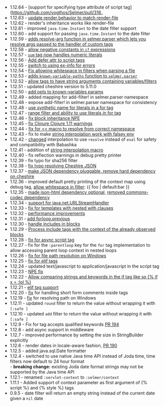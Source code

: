 * 1.12.64 - [support for specifying type attribute of script tag](https://github.com/yogthos/Selmer/pull/316_
* 1.12.63 - [update render behavior to match render-file](https://github.com/yogthos/Selmer/pull/315)
* 1.12.62 - render's inheritance works like render-file
* 1.12.61 - improved `java.time.Instant` to the date filter support
* 1.12.60 - add support for passing `java.time.Instant` to the date filter
* 1.12.59 - [adds resolve-arg function in selmer.parser which lets you resolve args passed to the handler of custom tags](https://github.com/yogthos/Selmer/pull/304)
* 1.12.58 - [allow negative constants in `if` expressions](https://github.com/yogthos/Selmer/pull/301)
* 1.12.57 - [`sum` tag now handles numeric literals](https://github.com/yogthos/Selmer/pull/299)
* 1.12.56 - [Add defer attr to script tags](https://github.com/yogthos/Selmer/pull/298/files)
* 1.12.55 - [switch to using ex-info for errors](https://github.com/yogthos/Selmer/pull/296)
* 1.12.54 - [Fix allowing whitespace in filters when parsing a file](https://github.com/yogthos/Selmer/pull/295)
* 1.12.53 - [adds `known-variable-paths` function to `selmer.parser`](https://github.com/yogthos/Selmer/pull/293)
* 1.12.52 - [allow tags to have string arguments containing variables/filters](https://github.com/yogthos/Selmer/issues/285)
* 1.12.51 - updated cheshire version to 5.11.0
* 1.12.50 - [add opts to known-variables params](https://github.com/yogthos/Selmer/pull/279)
* 1.12.49 - added mapping for add-filter! in selmer.parser namespace
* 1.12.48 - expose add-filter! in selmer.parser namespace for consistency
* 1.12.48 - [use synthetic name for literals in a for tag](https://github.com/yogthos/Selmer/pull/277)
* 1.12.47 - [range filter and ability to use literals in for tag](https://github.com/yogthos/Selmer/pull/275)
* 1.12.46 - [fix block inheritance NPE](https://github.com/yogthos/Selmer/issues/273)
* 1.12.45 - [fix Clojure Clojure 1.11 warnings](https://github.com/yogthos/Selmer/issues/272)
* 1.12.44 - [fix for << macro to resolve from correct namespace](https://github.com/yogthos/Selmer/pull/270)
* 1.12.43 - fix to make [string interpolation work with falsey env](https://github.com/yogthos/Selmer/pull/269)
* 1.12.42 - [changed](https://github.com/yogthos/Selmer/commit/3387e76dc2325ab2cead5deb043fc2e729fadadc) interpolation to use `resolve` instead of `eval` for safety and compatibility with Babashka
* 1.12.41 - addition of [string interpolation macro](https://github.com/yogthos/Selmer/pull/266)
* 1.12.40 - fix reflection warnings in debug pretty printer
* 1.12.39 - fix typo for sha256 filter
* 1.12.38 - [fix typo resolving Cheshire JSON](https://github.com/yogthos/Selmer/pull/264)
* 1.12.37 - [make JSON dependency pluggable, remove hard dependency on cheshire](https://github.com/yogthos/Selmer/pull/263)
* 1.12.36 - improved default pretty printing of the context map using debug tag, [allow whitespace in filter](https://github.com/yogthos/Selmer/pull/261): {{ foo | default:bar }}
* 1.12.35 - [made json-html dependency optional](https://github.com/yogthos/Selmer/pull/254), [removed commons-codec dependency](https://github.com/yogthos/Selmer/pull/256)
* 1.12.34 - [support for java.net.URLStreamHandler](https://github.com/yogthos/Selmer/pull/250)
* 1.12.33 - [fix for templates with nested with clauses](https://github.com/yogthos/Selmer/pull/249)
* 1.12.32 - [performance improvements](https://github.com/yogthos/Selmer/pull/246)
* 1.12.31 - [add forloop.previous](https://github.com/yogthos/Selmer/pull/244)
* 1.12.30 - [handle includes in blocks](https://github.com/yogthos/Selmer/pull/241)
* 1.12.29 - [Process include tags with the context of the already observed blocks](https://github.com/yogthos/Selmer/pull/240)
* 1.12.28 - [fix for async script tag](https://github.com/yogthos/Selmer/commit/d0525a94d61a149fe199147b49adb80f2f7affde)
* 1.12.27 - fix for the `:parentloop` key for the `for` tag implementation to allow accessing parent loop context in nested loops
* 1.12.26 - [fix for file path resolution on Windows](https://github.com/yogthos/Selmer/pull/232)
* 1.12.25 - [fix for elif tags](https://github.com/yogthos/Selmer/pull/230)
* 1.12.24 - updated text/javascript to application/javascript in the script tag
* 1.12.23 - [NPE fix](https://github.com/yogthos/Selmer/pull/226)
* 1.12.22 - [Allow comparing strings and keywords in the if tag like so {% if x = :lol %}](https://github.com/yogthos/Selmer/pull/224)
* 1.12.21 - [elif tag support](https://github.com/yogthos/Selmer/pull/223)
* 1.12.20 - [fix](https://github.com/yogthos/Selmer/pull/222) for handling short form comments inside tags
* 1.12.19 - [fix](https://github.com/yogthos/Selmer/pull/218) for resolving path on Windows
* 1.12.11 - updated `round` filter to return the value without wrapping it with `[:safe ]`
* 1.12.10 - updated `add` filter to return the value without wrapping it with `[:safe ]`
* 1.12.9 - Fix for tag accepts qualified keywords [PR 194](https://github.com/yogthos/Selmer/pull/194/files)
* 1.12.8 - add async support in middleware
* 1.12.7 - improved performance by setting the size in StringBuilder explicitly
* 1.12.6 - render dates in locale-aware fashion, [PR 190](https://github.com/yogthos/Selmer/pull/190)
* 1.12.5 - added java.sql.Date formatter
* 1.12.4 - switched to use native Java time API instead of Joda time, time filters now default to 24 hour format <br>
           - **breaking change:** existing Joda date format strings may not be supported by the Java time API
* 1.12.1 - renamed `:servlet-context` to `:selmer/context`
* 1.11.1 - Added support of context parameter as first argument of {% script %} and {% style %} tags
* 0.9.5 - date filter will return an empty string instead of the current date given a `nil` date
